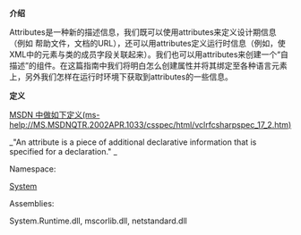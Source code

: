 **介绍**

Attributes是一种新的描述信息，我们既可以使用attributes来定义设计期信息（例如 帮助文件，文档的URL），还可以用attributes定义运行时信息（例如，使XML中的元素与类的成员字段关联起来）。我们也可以用attributes来创建一个“自描述”的组件。在这篇指南中我们将明白怎么创建属性并将其绑定至各种语言元素上，另外我们怎样在运行时环境下获取到attributes的一些信息。

**定义**

[MSDN 中做如下定义\(ms-help://MS.MSDNQTR.2002APR.1033/csspec/html/vclrfcsharpspec\_17\_2.htm\)](https://docs.microsoft.com/zh-cn/dotnet/api/system.attribute?f1url=https%3A%2F%2Fmsdn.microsoft.com%2Fquery%2Fdev15.query%3FappId%3DDev15IDEF1%26l%3DZH-CN%26k%3Dk%28System.Attribute%29;k%28SolutionItemsProject%29;k%28TargetFrameworkMoniker-.NETFramework,Version%3Dv4.6.2%29;k%28DevLang-csharp%29%26rd%3Dtrue&view=netframework-4.7.1)

_"An attribute is a piece of additional declarative information that is specified for a declaration." _

Namespace:

[System](https://docs.microsoft.com/zh-cn/dotnet/api/system?view=netframework-4.7.1)

Assemblies:

System.Runtime.dll, mscorlib.dll, netstandard.dll

